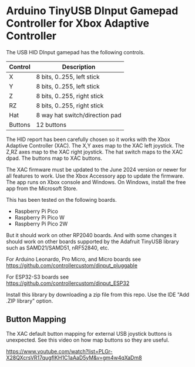 # Arduino TinyUSB DInput Gamepad Controller for Xbox Adaptive Controller

The USB HID DInput gamepad has the following controls.

|Control |Description
|--------|---------------
|X       |8 bits, 0..255, left stick
|Y       |8 bits, 0..255, left stick
|Z       |8 bits, 0..255, right stick
|RZ      |8 bits, 0..255, right stick
|Hat     |8 way hat switch/direction pad
|Buttons |12 buttons

The HID report has been carefully chosen so it works with the Xbox Adaptive
Controller (XAC). The X,Y axes map to the XAC left joystick. The Z,RZ
axes map to the XAC right joystick. The hat switch maps to the XAC dpad.
The buttons map to XAC buttons.

The XAC firmware must be updated to the June 2024 version or newer for all
features to work. Use the Xbox Accessory app to update the firmware. The app
runs on Xbox console and Windows. On Windows, install the free app from the
Microsoft Store.

This has been tested on the following boards.

* Raspberry Pi Pico
* Raspberry Pi Pico W
* Raspberry Pi Pico 2W

But it should work on other RP2040 boards. And with some changes it should work
on other boards supported by the Adafruit TinyUSB library such as
SAMD21/SAMD51, nRF52840, etc.

For Arduino Leonardo, Pro Micro, and Micro boards see https://github.com/controllercustom/dinput_pluggable

For ESP32-S3 boards see https://github.com/controllercustom/dinput_ESP32

Install this library by downloading a zip file from this repo. Use the IDE
"Add .ZIP library" option.

## Button Mapping

The XAC default button mapping for external USB joystick buttons is unexpected.
See this video on how map buttons so they are useful.

https://www.youtube.com/watch?list=PLGr-X28QXcrsVR17qugfIKH1C1aAaD5yM&v=gm4w4qXaDm8
